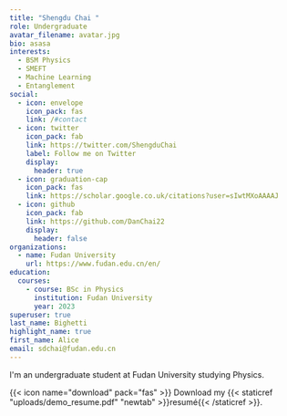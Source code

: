 ```yaml
---
title: "Shengdu Chai "
role: Undergraduate
avatar_filename: avatar.jpg
bio: asasa
interests:
  - BSM Physics
  - SMEFT
  - Machine Learning
  - Entanglement
social:
  - icon: envelope
    icon_pack: fas
    link: /#contact
  - icon: twitter
    icon_pack: fab
    link: https://twitter.com/ShengduChai
    label: Follow me on Twitter
    display:
      header: true
  - icon: graduation-cap
    icon_pack: fas
    link: https://scholar.google.co.uk/citations?user=sIwtMXoAAAAJ
  - icon: github
    icon_pack: fab
    link: https://github.com/DanChai22
    display:
      header: false
organizations:
  - name: Fudan University
    url: https://www.fudan.edu.cn/en/
education:
  courses:
    - course: BSc in Physics
      institution: Fudan University
      year: 2023
superuser: true
last_name: Bighetti
highlight_name: true
first_name: Alice
email: sdchai@fudan.edu.cn
---
```

I﻿'m an undergraduate student at Fudan University studying Physics.

{{< icon name="download" pack="fas" >}} Download my {{< staticref "uploads/demo_resume.pdf" "newtab" >}}resumé{{< /staticref >}}.